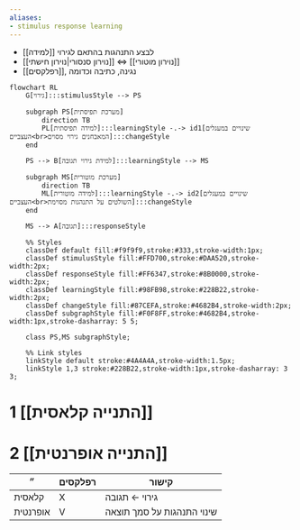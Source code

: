 ```yaml
---
aliases:
- stimulus response learning
---
```

- [[למידה]] לבצע התנהגות בהתאם לגירוי
- [[נוירון סנסורי|נוירון חישתי]] $\iff$ [[נוירון מוטורי]]
- [[רפלקסים]], נגינה, כתיבה וכדומה

```mermaid
flowchart RL
    G[גירוי]:::stimulusStyle --> PS

    subgraph PS[מערכת תפיסתית]
        direction TB
        PL[למידה תפיסתית]:::learningStyle -.-> id1[שינויים במעגלים העצביים<br>המאבחנים גירוי מסוים]:::changeStyle
    end

    PS --> B[למידת גירוי תגובה]:::learningStyle --> MS

    subgraph MS[מערכת מוטורית]
        direction TB
        ML[למידה מוטורית]:::learningStyle -.-> id2[שינויים במעגלים העצביים<br>השולטים על התנהגות מסוימת]:::changeStyle
    end

    MS --> A[תגובה]:::responseStyle

    %% Styles
    classDef default fill:#f9f9f9,stroke:#333,stroke-width:1px;
    classDef stimulusStyle fill:#FFD700,stroke:#DAA520,stroke-width:2px;
    classDef responseStyle fill:#FF6347,stroke:#8B0000,stroke-width:2px;
    classDef learningStyle fill:#98FB98,stroke:#228B22,stroke-width:2px;
    classDef changeStyle fill:#87CEFA,stroke:#4682B4,stroke-width:2px;
    classDef subgraphStyle fill:#F0F8FF,stroke:#4682B4,stroke-width:1px,stroke-dasharray: 5 5;

    class PS,MS subgraphStyle;

    %% Link styles
    linkStyle default stroke:#4A4A4A,stroke-width:1.5px;
    linkStyle 1,3 stroke:#228B22,stroke-width:1px,stroke-dasharray: 3 3;
```

# 1	[[התנייה קלאסית]]
# 2	[[התנייה אופרנטית]]

| ״        | רפלקסים | קישור                      |
| -------- | ------- | -------------------------- |
| קלאסית   | X       | גירוי ← תגובה              |
| אופרנטית | V       | שינוי התנהגות על סמך תוצאה |
